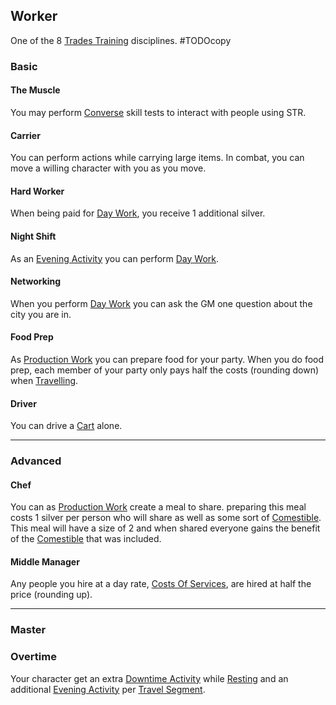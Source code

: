 ## Worker
One of the 8 [Trades Training](Trades-Training) disciplines.
#TODOcopy 

### Basic
#### The Muscle
You may perform [Converse](Converse) skill tests to interact with people using STR.

#### Carrier
You can perform actions while carrying large items. In combat, you can move a willing character with you as you move.

#### Hard Worker
When being paid for [Day Work](Telling-The-Story#Day%20Work), you receive 1 additional silver.

#### Night Shift
As an [Evening Activity](Telling-The-Story#Evening%20Activity) you can perform [Day Work](Telling-The-Story#Day%20Work).

#### Networking
When you perform [Day Work](Telling-The-Story#Day%20Work) you can ask the GM one question about the city you are in.

#### Food Prep
As [Production Work](Telling-The-Story#Production%20Work) you can prepare food for your party. When you do food prep, each member of your party only pays half the costs (rounding down) when [Travelling](Telling-The-Story#Travelling).

#### Driver
You can drive a [Cart](Example-Infrastructure#Cart) alone.

---
### Advanced

#### Chef
You can as [Production Work](Telling-The-Story#Production%20Work) create a meal to share. preparing this meal costs 1 silver per person who will share as well as some sort of [Comestible](Comestibles). This meal will have a size of 2 and when shared everyone gains the benefit of the [Comestible](Comestibles) that was included.

#### Middle Manager
Any people you hire at a day rate, [Costs Of Services](Services#Costs%20Of%20Services), are hired at half the price (rounding up).

---
### Master
### Overtime
Your character get an extra [Downtime Activity](Telling-The-Story#Downtime%20Activity) while [Resting](Telling-The-Story#Resting) and an additional [Evening Activity](Telling-The-Story#Evening%20Activity) per [Travel Segment](Telling-The-Story#Travel%20Segment).

